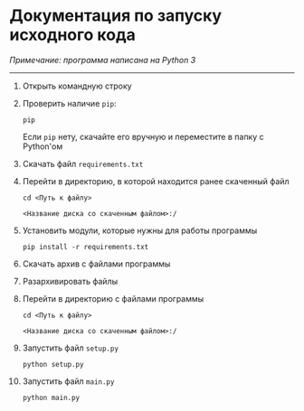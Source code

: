 # Документация по запуску исходного кода

*Примечание: программа написана на Python 3*
***

1.	Открыть командную строку
2.	Проверить наличие `pip`:

		pip

	Если `pip` нету, скачайте его вручную и переместите в папку с Python'ом
3.	Скачать файл `requirements.txt`
4.	Перейти в директорию, в которой находится ранее скаченный файл

		cd <Путь к файлу>

		<Название диска со скаченным файлом>:/

5.	Установить модули, которые нужны для работы программы

		pip install -r requirements.txt

6.	Скачать архив с файлами программы
7.	Разархивировать файлы
8.	Перейти в директорию с файлами программы

		cd <Путь к файлу>
	
		<Название диска со скаченным файлом>:/

9.	Запустить файл `setup.py`

		python setup.py

10.	Запустить файл `main.py`

		python main.py

